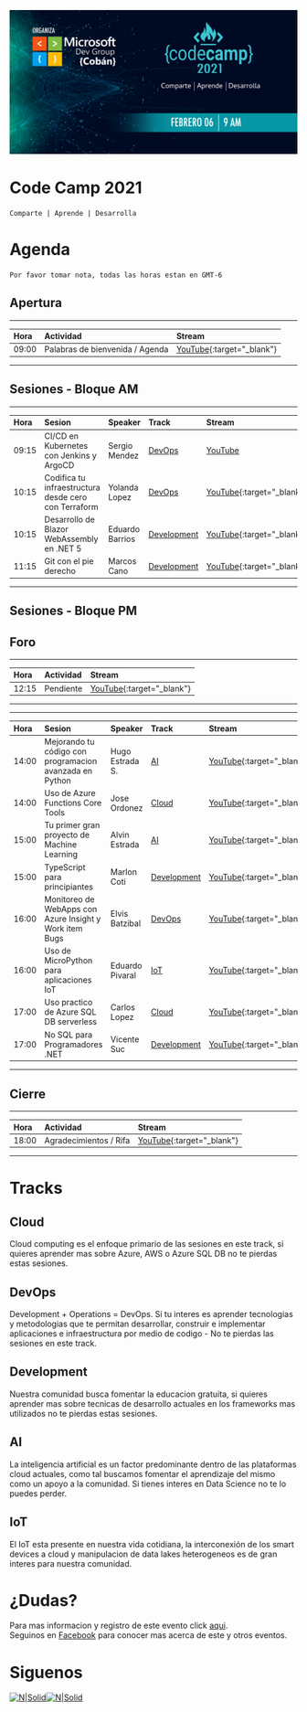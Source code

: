 ![Header](./CC.jpg)
# Code Camp 2021
```
Comparte | Aprende | Desarrolla
```
# Agenda
    Por favor tomar nota, todas las horas estan en GMT-6

## Apertura

****  

| Hora | Actividad | Stream |
|:-----|:----------|:-------|
| 09:00 | Palabras de bienvenida / Agenda | [YouTube](){:target="_blank"} 

****  

## Sesiones - Bloque AM

****  

| Hora | Sesion | Speaker | Track | Stream |
|:-----|:-------|:--------|:------|:--------------- |
| 09:15 | CI/CD en Kubernetes con Jenkins y ArgoCD| Sergio Mendez | [DevOps](#DevOps) | <a href="https://youtu.be/R1heBMzHBUA" target="_blank">YouTube</a>
| 10:15 | Codifica tu infraestructura desde cero con Terraform| Yolanda Lopez | [DevOps](#DevOps) | [YouTube](https://youtu.be/1NEDyznePfs){:target="_blank"}
| 10:15 | Desarrollo de Blazor WebAssembly en .NET 5 | Eduardo Barrios | [Development](#Development) | [YouTube](https://youtu.be/c8uq_IQ31GQ){:target="_blank"}  
| 11:15 | Git con el pie derecho| Marcos Cano | [Development](#Development) | [YouTube](https://youtu.be/k3ywZadp3gQ){:target="_blank"}

****  

## Sesiones - Bloque PM
## Foro

****  

| Hora | Actividad | Stream |
|:-----|:----------|:---------------|
| 12:15 | Pendiente | [YouTube](){:target="_blank"} 

****  

****  

| Hora | Sesion | Speaker | Track | Stream |
|:-----|:-------|:--------|:------|:---------------|
| 14:00 | Mejorando tu código con programacion avanzada en Python| Hugo Estrada S. | [AI](#AI) | [YouTube](https://youtu.be/IPy_FqKgZfo){:target="_blank"}
| 14:00 | Uso de Azure Functions Core Tools| Jose Ordonez | [Cloud](#Cloud) | [YouTube](https://youtu.be/vtAKCn82_F0){:target="_blank"}
| 15:00 | Tu primer gran proyecto de Machine Learning| Alvin Estrada | [AI](#AI) | [YouTube](https://youtu.be/NoHdbsb0Xq8){:target="_blank"}
| 15:00 | TypeScript para principiantes| Marlon Coti | [Development](#Development) | [YouTube](https://youtu.be/jPSNmrcJP38){:target="_blank"}
| 16:00 | Monitoreo de WebApps con Azure Insight y Work item Bugs| Elvis Batzibal | [DevOps](#DevOps) | [YouTube](https://youtu.be/na0XcQQkJOk){:target="_blank"}
| 16:00 | Uso de MicroPython para aplicaciones IoT| Eduardo Pivaral | [IoT](#IoT) | [YouTube](https://youtu.be/W8BQD-riHWY){:target="_blank"}
| 17:00 | Uso practico de Azure SQL DB serverless| Carlos Lopez | [Cloud](#Cloud) | [YouTube](https://www.youtube.com/watch?v=4bDmxwtbL74){:target="_blank"}  
| 17:00 | No SQL para Programadores .NET| Vicente Suc | [Development](#Development) | [YouTube](https://youtu.be/1IMVcspA38I){:target="_blank"}  

****  

## Cierre

****  

| Hora | Actividad | Stream |
|:-----|:----------|:-------|
| 18:00 | Agradecimientos / Rifa | [YouTube](){:target="_blank"}

****  

# Tracks
## Cloud
Cloud computing es el enfoque primario de las sesiones en este track, si quieres aprender mas sobre Azure, AWS o Azure SQL DB no te pierdas estas sesiones.

## DevOps
Development + Operations = DevOps. Si tu interes es aprender tecnologias y metodologias que te permitan desarrollar, construir e implementar aplicaciones e infraestructura por medio de codigo - No te pierdas las sesiones en este track.

## Development
Nuestra comunidad busca fomentar la educacion gratuita, si quieres aprender mas sobre tecnicas de desarrollo actuales en los frameworks mas utilizados no te pierdas estas sesiones.

## AI
La inteligencia artificial es un factor predominante dentro de las plataformas cloud actuales, como tal buscamos fomentar el aprendizaje del mismo como un apoyo a la comunidad. Si tienes interes en Data Science no te lo puedes perder.

## IoT
El IoT esta presente en nuestra vida cotidiana, la interconexión de los smart devices a cloud y manipulacion de data lakes heterogeneos es de gran interes para nuestra comunidad.

# ¿Dudas? 
Para mas informacion y registro de este evento click [aqui](https://codecamp-2020.eventbrite.com).  
Seguinos en [Facebook](https://www.facebook.com/groups/MsDevGroupCoban) para conocer mas acerca de este y otros eventos.

# Siguenos
[![N|Solid](http://dbamastery.com/wp-content/uploads/2018/08/if_github_circle_black_107161.png)](https://github.com/msdgc)[![N|Solid](http://dbamastery.com/wp-content/uploads/2018/08/if_browser_1055104.png)](https://www.facebook.com/groups/MsDevGroupCoban)
